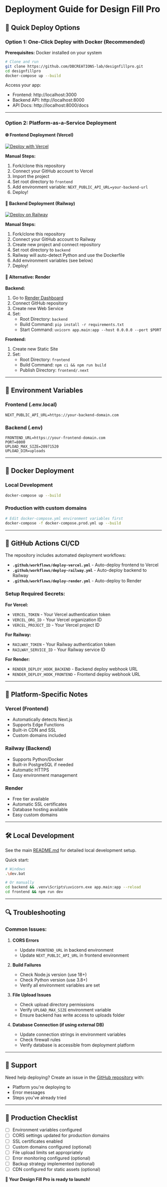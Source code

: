 # Deployment Guide for Design Fill Pro

## 🚀 Quick Deploy Options

### Option 1: One-Click Deploy with Docker (Recommended)

**Prerequisites:** Docker installed on your system

```bash
# Clone and run
git clone https://github.com/DBCREATIONS-lab/designfillpro.git
cd designfillpro
docker-compose up --build
```

Access your app:
- Frontend: http://localhost:3000
- Backend API: http://localhost:8000
- API Docs: http://localhost:8000/docs

---

### Option 2: Platform-as-a-Service Deployment

#### 🌐 **Frontend Deployment (Vercel)**

[![Deploy with Vercel](https://vercel.com/button)](https://vercel.com/new/clone?repository-url=https://github.com/DBCREATIONS-lab/designfillpro&project-name=design-fill-pro-frontend&root-directory=frontend)

**Manual Steps:**
1. Fork/clone this repository
2. Connect your GitHub account to Vercel
3. Import the project
4. Set root directory to `frontend`
5. Add environment variable: `NEXT_PUBLIC_API_URL=your-backend-url`
6. Deploy!

#### 🚄 **Backend Deployment (Railway)**

[![Deploy on Railway](https://railway.app/button.svg)](https://railway.app/template/1YL7g_?referralCode=pDvmkd)

**Manual Steps:**
1. Fork/clone this repository
2. Connect your GitHub account to Railway
3. Create new project and connect repository
4. Set root directory to `backend`
5. Railway will auto-detect Python and use the Dockerfile
6. Add environment variables (see below)
7. Deploy!

#### 🎨 **Alternative: Render**

**Backend:**
1. Go to [Render Dashboard](https://dashboard.render.com/)
2. Connect GitHub repository
3. Create new Web Service
4. Set:
   - Root Directory: `backend`
   - Build Command: `pip install -r requirements.txt`
   - Start Command: `uvicorn app.main:app --host 0.0.0.0 --port $PORT`

**Frontend:**
1. Create new Static Site
2. Set:
   - Root Directory: `frontend`
   - Build Command: `npm ci && npm run build`
   - Publish Directory: `frontend/.next`

---

## 🔧 Environment Variables

### Frontend (.env.local)
```env
NEXT_PUBLIC_API_URL=https://your-backend-domain.com
```

### Backend (.env)
```env
FRONTEND_URL=https://your-frontend-domain.com
PORT=8000
UPLOAD_MAX_SIZE=20971520
UPLOAD_DIR=uploads
```

---

## 🐳 Docker Deployment

### Local Development
```bash
docker-compose up --build
```

### Production with custom domains
```bash
# Edit docker-compose.yml environment variables first
docker-compose -f docker-compose.prod.yml up --build
```

---

## 🔄 GitHub Actions CI/CD

The repository includes automated deployment workflows:

- **`.github/workflows/deploy-vercel.yml`** - Auto-deploy frontend to Vercel
- **`.github/workflows/deploy-railway.yml`** - Auto-deploy backend to Railway  
- **`.github/workflows/deploy-render.yml`** - Auto-deploy to Render

### Setup Required Secrets:

**For Vercel:**
- `VERCEL_TOKEN` - Your Vercel authentication token
- `VERCEL_ORG_ID` - Your Vercel organization ID
- `VERCEL_PROJECT_ID` - Your Vercel project ID

**For Railway:**
- `RAILWAY_TOKEN` - Your Railway authentication token
- `RAILWAY_SERVICE_ID` - Your Railway service ID

**For Render:**
- `RENDER_DEPLOY_HOOK_BACKEND` - Backend deploy webhook URL
- `RENDER_DEPLOY_HOOK_FRONTEND` - Frontend deploy webhook URL

---

## 📱 Platform-Specific Notes

### Vercel (Frontend)
- Automatically detects Next.js
- Supports Edge Functions
- Built-in CDN and SSL
- Custom domains included

### Railway (Backend)  
- Supports Python/Docker
- Built-in PostgreSQL if needed
- Automatic HTTPS
- Easy environment management

### Render
- Free tier available
- Automatic SSL certificates
- Database hosting available
- Easy custom domains

---

## 🛠️ Local Development

See the main [README.md](./README.md) for detailed local development setup.

Quick start:
```bash
# Windows
.\dev.bat

# Or manually
cd backend && .venv\Scripts\uvicorn.exe app.main:app --reload
cd frontend && npm run dev
```

---

## 🔍 Troubleshooting

### Common Issues:

1. **CORS Errors**
   - Update `FRONTEND_URL` in backend environment
   - Update `NEXT_PUBLIC_API_URL` in frontend environment

2. **Build Failures**
   - Check Node.js version (use 18+)
   - Check Python version (use 3.8+)
   - Verify all environment variables are set

3. **File Upload Issues**
   - Check upload directory permissions
   - Verify `UPLOAD_MAX_SIZE` environment variable
   - Ensure backend has write access to uploads folder

4. **Database Connection (if using external DB)**
   - Update connection strings in environment variables
   - Check firewall rules
   - Verify database is accessible from deployment platform

---

## 📧 Support

Need help deploying? Create an issue in the [GitHub repository](https://github.com/DBCREATIONS-lab/designfillpro/issues) with:
- Platform you're deploying to
- Error messages
- Steps you've already tried

---

## 🎯 Production Checklist

- [ ] Environment variables configured
- [ ] CORS settings updated for production domains
- [ ] SSL certificates enabled
- [ ] Custom domains configured (optional)
- [ ] File upload limits set appropriately
- [ ] Error monitoring configured (optional)
- [ ] Backup strategy implemented (optional)
- [ ] CDN configured for static assets (optional)

**🎉 Your Design Fill Pro is ready to launch!**